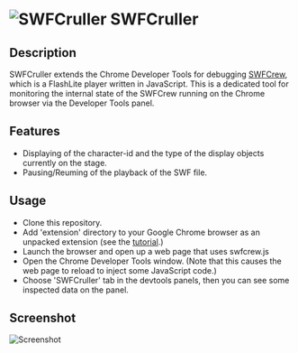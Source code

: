 ![SWFCruller](https://raw.github.com/kuu/SWFCruller/master/extension/icon-32.png "SWFCruller") SWFCruller
==========

Description
----------
SWFCruller extends the Chrome Developer Tools for debugging [SWFCrew](https://github.com/Moncader/SWFCrew), which is a FlashLite player written in JavaScript. This is a dedicated tool for monitoring the internal state of the SWFCrew running on the Chrome browser via the Developer Tools panel.

Features
--------
  - Displaying of the character-id and the type of the display objects currently on the stage.
  - Pausing/Reuming of the playback of the SWF file.

Usage
------
  - Clone this repository.
  - Add 'extension' directory to your Google Chrome browser as an unpacked extension (see the [tutorial](http://developer.chrome.com/extensions/getstarted.html#unpacked).)
  - Launch the browser and open up a web page that uses swfcrew.js
  - Open the Chrome Developer Tools window. (Note that this causes the web page to reload to inject some JavaScript code.)
  - Choose 'SWFCruller' tab in the devtools panels, then you can see some inspected data on the panel.

Screenshot
-----
![Screenshot](https://raw.github.com/kuu/SWFCruller/master/screenshot.jpg "Screenshot")
